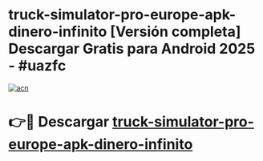 # truck-simulator-pro-europe-apk-dinero-infinito  [Versión completa] Descargar Gratis para Android 2025 - #uazfc

[![acn](https://github.com/user-attachments/assets/0f9c940e-d8b0-45ae-aac7-cd30a18b3e1c)](https://apps.freeplayer.one?title=truck-simulator-pro-europe-apk-dinero-infinito&ref=9F)

# 👉🔴 Descargar [truck-simulator-pro-europe-apk-dinero-infinito](https://apps.freeplayer.one?title=truck-simulator-pro-europe-apk-dinero-infinito&ref=9F)